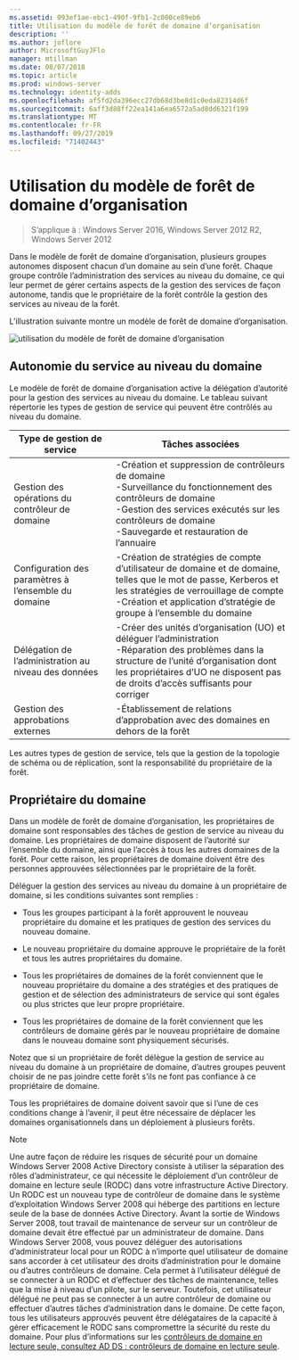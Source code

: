 ```yaml
---
ms.assetid: 093ef1ae-ebc1-490f-9fb1-2c000ce89eb6
title: Utilisation du modèle de forêt de domaine d’organisation
description: ''
ms.author: joflore
author: MicrosoftGuyJFlo
manager: mtillman
ms.date: 08/07/2018
ms.topic: article
ms.prod: windows-server
ms.technology: identity-adds
ms.openlocfilehash: af5fd2da396ecc27db68d3be8d1c0eda82314d6f
ms.sourcegitcommit: 6aff3d88ff22ea141a6ea6572a5ad8dd6321f199
ms.translationtype: MT
ms.contentlocale: fr-FR
ms.lasthandoff: 09/27/2019
ms.locfileid: "71402443"
---
```

# <a name="using-the-organizational-domain-forest-model"></a>Utilisation du modèle de forêt de domaine d’organisation

>S’applique à : Windows Server 2016, Windows Server 2012 R2, Windows Server 2012

Dans le modèle de forêt de domaine d’organisation, plusieurs groupes autonomes disposent chacun d’un domaine au sein d’une forêt. Chaque groupe contrôle l’administration des services au niveau du domaine, ce qui leur permet de gérer certains aspects de la gestion des services de façon autonome, tandis que le propriétaire de la forêt contrôle la gestion des services au niveau de la forêt.  

L’illustration suivante montre un modèle de forêt de domaine d’organisation.  

![utilisation du modèle de forêt de domaine d’organisation](../../media/Using-the-Organizational-Domain-Forest-Model/c50a3c6a-b0e4-43ec-ad62-f05d05f0bbd2.gif)  

## <a name="domain-level-service-autonomy"></a>Autonomie du service au niveau du domaine

Le modèle de forêt de domaine d’organisation active la délégation d’autorité pour la gestion des services au niveau du domaine. Le tableau suivant répertorie les types de gestion de service qui peuvent être contrôlés au niveau du domaine.  

|Type de gestion de service|Tâches associées|  
|------------------------------|--------------------|  
|Gestion des opérations du contrôleur de domaine|-Création et suppression de contrôleurs de domaine<br />-Surveillance du fonctionnement des contrôleurs de domaine<br />-Gestion des services exécutés sur les contrôleurs de domaine<br />-Sauvegarde et restauration de l’annuaire|  
|Configuration des paramètres à l’ensemble du domaine|-Création de stratégies de compte d’utilisateur de domaine et de domaine, telles que le mot de passe, Kerberos et les stratégies de verrouillage de compte<br />-Création et application d’stratégie de groupe à l’ensemble du domaine|  
|Délégation de l’administration au niveau des données|-Créer des unités d’organisation (UO) et déléguer l’administration<br />-Réparation des problèmes dans la structure de l’unité d’organisation dont les propriétaires d’UO ne disposent pas de droits d’accès suffisants pour corriger|  
|Gestion des approbations externes|-Établissement de relations d’approbation avec des domaines en dehors de la forêt|  

Les autres types de gestion de service, tels que la gestion de la topologie de schéma ou de réplication, sont la responsabilité du propriétaire de la forêt.  

## <a name="domain-owner"></a>Propriétaire du domaine

Dans un modèle de forêt de domaine d’organisation, les propriétaires de domaine sont responsables des tâches de gestion de service au niveau du domaine. Les propriétaires de domaine disposent de l’autorité sur l’ensemble du domaine, ainsi que l’accès à tous les autres domaines de la forêt. Pour cette raison, les propriétaires de domaine doivent être des personnes approuvées sélectionnées par le propriétaire de la forêt.  

Déléguer la gestion des services au niveau du domaine à un propriétaire de domaine, si les conditions suivantes sont remplies :  

- Tous les groupes participant à la forêt approuvent le nouveau propriétaire du domaine et les pratiques de gestion des services du nouveau domaine.  

- Le nouveau propriétaire du domaine approuve le propriétaire de la forêt et tous les autres propriétaires du domaine.  

- Tous les propriétaires de domaines de la forêt conviennent que le nouveau propriétaire du domaine a des stratégies et des pratiques de gestion et de sélection des administrateurs de service qui sont égales ou plus strictes que leur propre propriétaire.  

- Tous les propriétaires de domaine de la forêt conviennent que les contrôleurs de domaine gérés par le nouveau propriétaire de domaine dans le nouveau domaine sont physiquement sécurisés.  

Notez que si un propriétaire de forêt délègue la gestion de service au niveau du domaine à un propriétaire de domaine, d’autres groupes peuvent choisir de ne pas joindre cette forêt s’ils ne font pas confiance à ce propriétaire de domaine.  

Tous les propriétaires de domaine doivent savoir que si l’une de ces conditions change à l’avenir, il peut être nécessaire de déplacer les domaines organisationnels dans un déploiement à plusieurs forêts.  

> [!NOTE]  
> Une autre façon de réduire les risques de sécurité pour un domaine Windows Server 2008 Active Directory consiste à utiliser la séparation des rôles d’administrateur, ce qui nécessite le déploiement d’un contrôleur de domaine en lecture seule (RODC) dans votre infrastructure Active Directory. Un RODC est un nouveau type de contrôleur de domaine dans le système d’exploitation Windows Server 2008 qui héberge des partitions en lecture seule de la base de données Active Directory. Avant la sortie de Windows Server 2008, tout travail de maintenance de serveur sur un contrôleur de domaine devait être effectué par un administrateur de domaine. Dans Windows Server 2008, vous pouvez déléguer des autorisations d’administrateur local pour un RODC à n’importe quel utilisateur de domaine sans accorder à cet utilisateur des droits d’administration pour le domaine ou d’autres contrôleurs de domaine. Cela permet à l’utilisateur délégué de se connecter à un RODC et d’effectuer des tâches de maintenance, telles que la mise à niveau d’un pilote, sur le serveur. Toutefois, cet utilisateur délégué ne peut pas se connecter à un autre contrôleur de domaine ou effectuer d’autres tâches d’administration dans le domaine. De cette façon, tous les utilisateurs approuvés peuvent être délégataires de la capacité à gérer efficacement le RODC sans compromettre la sécurité du reste du domaine. Pour plus d’informations sur les [contrôleurs de domaine en lecture seule, consultez AD DS : contrôleurs de domaine en lecture seule](https://go.microsoft.com/fwlink/?LinkId=106616).  
